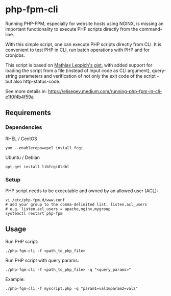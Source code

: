 # php-fpm-cli

Running PHP-FPM, especially for website hosts using NGINX, is missing an important functionality to execute PHP scripts directly from the command-line.

With this simple script, one can execute PHP scripts directly from CLI. It is convenient to test PHP in CLI, run batch operations with PHP and for cronjobs.

This script is based on [Mathias Leppich's gist][1], with added support for loading the script from a file (instead of input code as CLI argument), query-string parameters and verification of not only the exit code of the script - but also http-status-code.

See more details in: https://elisegev.medium.com/running-php-fpm-in-cli-e1f0f4b4f59a

## Requirements

### Dependencies

RHEL / CentOS
```shell script
yum --enablerepo=epel install fcgi
```

Ubuntu / Debian
```shell script
apt-get install libfcgi0ldbl
```

### Setup

PHP script needs to be executable and owned by an allowed user (ACL):
```shell script
vi /etc/php-fpm.d/www.conf
# add your group to the comma-delimited list: listen.acl_users
# e.g. listen.acl_users = apache,nginx,mygroup
systemctl restart php-fpm
```

## Usage

Run PHP script:
```shell script
./php-fqm-cli -f <path_to_php_file>
```

Run PHP script with query params:
```shell script
./php-fqm-cli -f <path_to_php_file> -q "<query_params>"
```

Example:
```shell script
./php-fqm-cli -f myscript.php -q "param1=val1&param2=val2"
```

[1]: https://gist.github.com/muhqu/91497df3a110f594b992